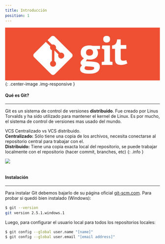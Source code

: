 ```yaml
---
title: Introducción
position: 1
---
```

![Git Logo](/images/git_logo2.jpg){: .center-image .img-responsive }

#### Qué es Git?
------
Git es un sistema de control de versiones <strong>distribuido</strong>. Fue creado por Linus Torvalds y ha sido utilizado para mantener el kernel de Linux. Es por mucho, el sistema de control de versiones mas usado del mundo.



VCS Centralizado vs VCS distribuido. <br>
<strong> Centralizado:</strong>  Sólo tiene una copia de los archivos, necesita conectarse al repositorio central para trabajar con el. <br>
<strong> Distribuido:</strong>  Tiene una copia exacta local del repositorio, se puede trabajar localmente con el repositorio (hacer commit, branches, etc) 
{: .info }

<img src="https://www.git-tower.com/learn/content/01-git/01-ebook/en/02-mac/07-appendix/02-from-subversion-to-git/centralized-vs-distributed.png" class="center-image" style="display: block;	max-width: 70%;	height: auto;">



<br>

#### Instalación
------
Para instalar Git debemos bajarlo de su página oficial [git-scm.com](https://git-scm.com/ "Página oficial de Git"). Para probar si quedó bien instalado (Windows):

```sh
$ git --version
git version 2.5.1.windows.1
```

Luego, para configurar el usuario local para todos los repositorios locales:

```sh
$ git config --global user.name "[name]"
$ git config --global user.email "[email address]"
```




<!-- Welcome to our API.

This API document is designed for those interested in developing for our platform.

This API is still under development and will evolve.

You'll succeed if you do this.
{: .success }

Here's some useful information.
{: .info }

Something may not happen if you try and do this.
{: .warning }

Something bad will happen if you do this.
{: .error } -->
